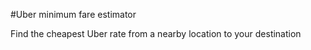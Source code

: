 #Uber minimum fare estimator

Find the cheapest Uber rate from a nearby location to your destination
